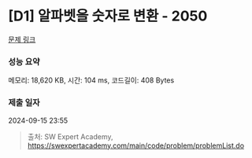 # [D1] 알파벳을 숫자로 변환 - 2050 

[문제 링크](https://swexpertacademy.com/main/code/problem/problemDetail.do?contestProbId=AV5QLGxKAzQDFAUq) 

### 성능 요약

메모리: 18,620 KB, 시간: 104 ms, 코드길이: 408 Bytes

### 제출 일자

2024-09-15 23:55



> 출처: SW Expert Academy, https://swexpertacademy.com/main/code/problem/problemList.do